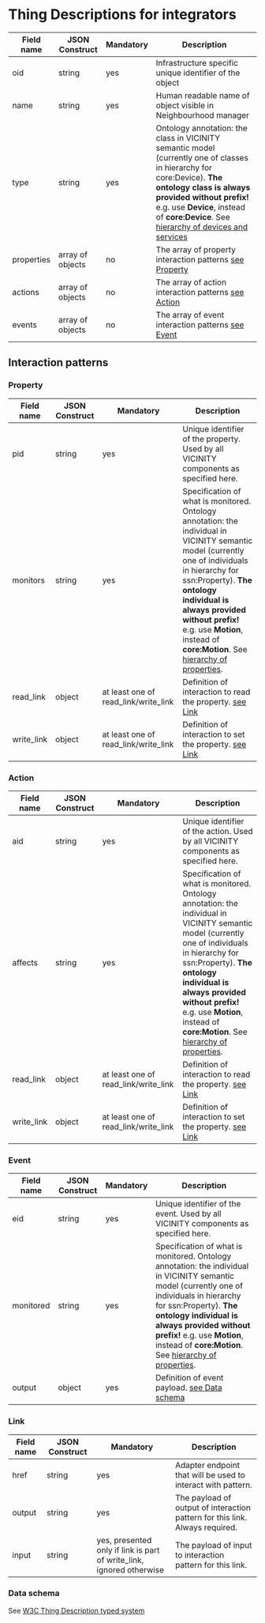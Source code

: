 # Thing Descriptions for integrators

| Field name | JSON Construct | Mandatory | Description |
| --- | --- | --- | --- |
| oid | string | yes | Infrastructure specific unique identifier of the object |
| name | string | yes | Human readable name of object visible in Neighbourhood manager |
| type | string | yes | Ontology annotation: the class in VICINITY semantic model (currently one of classes in hierarchy for core:Device). **The ontology class is always provided without prefix!** e.g. use **Device**, instead of **core:Device**. See [hierarchy of devices and services](http://iot.linkeddata.es/def/core/) |
| properties | array of objects | no | The array of property interaction patterns [see Property](#property) |
| actions | array of objects | no | The array of action interaction patterns [see Action](#action) |
| events | array of objects | no | The array of event interaction patterns [see Event](#event)|


## Interaction patterns

### Property
| Field name | JSON Construct | Mandatory | Description |
| --- | --- | --- | --- |
| pid | string | yes | Unique identifier of the property. Used by all VICINITY components as specified here. |
| monitors | string | yes | Specification of what is monitored. Ontology annotation: the individual in VICINITY semantic model (currently one of individuals in hierarchy for ssn:Property). **The ontology individual is always provided without prefix!** e.g. use **Motion**, instead of **core:Motion**. See [hierarchy of properties](http://iot.linkeddata.es/def/core/). |
| read_link | object | at least one of read_link/write_link | Definition of interaction to read the property. [see Link](#link) |
| write_link | object | at least one of read_link/write_link | Definition of interaction to set the property. [see Link](#link) |



### Action
| Field name | JSON Construct | Mandatory | Description |
| --- | --- | --- | --- |
| aid | string | yes | Unique identifier of the action. Used by all VICINITY components as specified here. |
| affects | string | yes | Specification of what is monitored. Ontology annotation: the individual in VICINITY semantic model (currently one of individuals in hierarchy for ssn:Property). **The ontology individual is always provided without prefix!** e.g. use **Motion**, instead of **core:Motion**. See [hierarchy of properties](http://iot.linkeddata.es/def/core/). |
| read_link | object | at least one of read_link/write_link | Definition of interaction to read the property. [see Link](#link) |
| write_link | object | at least one of read_link/write_link | Definition of interaction to set the property. [see Link](#link) |


### Event
| Field name | JSON Construct | Mandatory | Description |
| --- | --- | --- | --- |
| eid | string | yes | Unique identifier of the event. Used by all VICINITY components as specified here. |
| monitored | string | yes | Specification of what is monitored. Ontology annotation: the individual in VICINITY semantic model (currently one of individuals in hierarchy for ssn:Property). **The ontology individual is always provided without prefix!** e.g. use **Motion**, instead of **core:Motion**. See [hierarchy of properties](http://iot.linkeddata.es/def/core/). |
| output | object | yes | Definition of event payload. [see Data schema](#data-schema) |


### Link
| Field name | JSON Construct | Mandatory | Description |
| --- | --- | --- | --- |
| href | string | yes | Adapter endpoint that will be used to interact with pattern. |
| output | string | yes | The payload of output of interaction pattern for this link. Always required. |
| input | string | yes, presented only if link is part of write_link, ignored otherwise | The payload of input to interaction pattern for this link. |


### Data schema
See [W3C Thing Description typed system](https://www.w3.org/TR/wot-thing-description/#type-system-section)